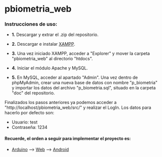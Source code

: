 # pbiometria_web
### Instrucciones de uso:
- **1.** Descargar y extrar el .zip del repositorio.
- **2.** Descargar e instalar [XAMPP](https://www.apachefriends.org/es/index.html).

- **3.** Una vez iniciado XAMPP, acceder a "Explorer" y mover la carpeta "pbiometria_web" al directorio "htdocs". 
- **4.** Iniciar el módulo Apache y MySQL.
- **5.** En MySQL, acceder al apartado "Admin". Una vez dentro de phpMyAdmin, crear una nueva base de datos con nombre "p_biometria" y importar los datos del archivo "p_biometria.sql", situado en la carpeta "doc" del repositorio. 

Finalizados los pasos anteriores ya podemos acceder a "http://localhost/pbiometria_web/src/" y realizar el LogIn. Los datos para hacerlo por defecto son:
- Usuario: test
- Contraseña: 1234

#### Recuerde, el orden a seguir para implementar el proyecto es:
- [Arduino](https://github.com/Mari0x112/pbiometria_arduino) --> [Web](https://github.com/Mari0x112/pbiometria_web) --> [Android](https://github.com/Mari0x112/pbiometria_android)
